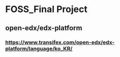 # FOSS_Final Project
## open-edx/edx-platform 
### https://www.transifex.com/open-edx/edx-platform/language/ko_KR/
